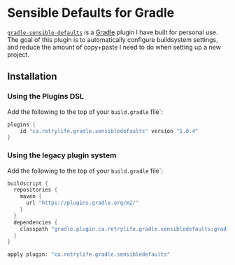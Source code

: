 # Sensible Defaults for Gradle

[`gradle-sensible-defaults`](https://plugins.gradle.org/plugin/ca.retrylife.gradle.sensibledefaults) is a [Gradle](https://gradle.org/) plugin I have built for personal use. The goal of this plugin is to automatically configure buildsystem settings, and reduce the amount of copy+paste I need to do when setting up a new project.

## Installation

### Using the Plugins DSL

Add the following to the top of your `build.gradle` file`:

```groovy
plugins {
    id "ca.retrylife.gradle.sensibledefaults" version "1.0.4"
}
```

### Using the legacy plugin system

Add the following to the top of your `build.gradle` file`:

```groovy
buildscript {
  repositories {
    maven {
      url "https://plugins.gradle.org/m2/"
    }
  }
  dependencies {
    classpath "gradle.plugin.ca.retrylife.gradle.sensibledefaults:gradle-sensible-defaults:1.0.4"
  }
}

apply plugin: "ca.retrylife.gradle.sensibledefaults"
```
